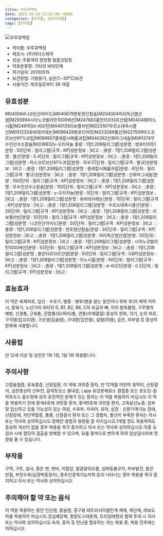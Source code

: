 ```yaml
---
title: 우루큐백정
date: 2022-10-29 23:01:08 +0800
categories: [의약품, 일반의약품]
tags: [의약품]
---
```

![우루큐백정](https://nedrug.mfds.go.kr/pbp/cmn/itemImageDownload/147426712262700128)

- 약이름: 우루큐백정
- 제조사: (주)마더스제약
- 성상: 주황색의 장방형 필름코팅정
- 약효분류명: 기타의 비타민제
- 허가일자: 20130515
- 보관방법: 기밀용기, 실온(1∼30℃)보관
- 사용기간: 제조일로부터 36 개월
## 유효성분
M040064니코틴산아미드|M040679판토텐산칼슘|M204304피리독신염산염|M255994시아노코발라민1000배산|M247683콜린타르타르산염|M040488이노시톨|M249150d-비오틴|M040133리보플라빈|M223167우르소데옥시콜산|M051233유비데카레논|M096428벤포티아민|M223289폴산|M227509아스코르브산97%과립|M099907콜레칼시페롤과립|M040262산화마그네슘|M091374무수인산수소칼슘|M208932γ-오리자놀
총량 : 1정1,208밀리그램|성분명 : 벤포티아민|분량 : 50|단위 : 밀리그램|규격 : KP|성분정보 : |비고 : ;총량 : 1정1,208밀리그램|성분명 : 폴산|분량 : 0.4|단위 : 밀리그램|규격 : KP|성분정보 : |비고 : ;총량 : 1정1,208밀리그램|성분명 : 아스코르브산97%과립|분량 : 104.17|단위 : 밀리그램|규격 : 별규|성분정보 : |비고 : ;총량 : 1정1,208밀리그램|성분명 : 콜레칼시페롤과립|분량 : 4|단위 : 밀리그램|규격 : 별규|성분정보 : |비고 : ;총량 : 1정1,208밀리그램|성분명 : 산화마그네슘|분량 : 100|단위 : 밀리그램|규격 : KP|성분정보 : |비고 : ;총량 : 1정1,208밀리그램|성분명 : 무수인산수소칼슘|분량 : 100|단위 : 밀리그램|규격 : KP|성분정보 : |비고 : ;총량 : 1정1,208밀리그램|성분명 : γ-오리자놀|분량 : 5|단위 : 밀리그램|규격 : KP|성분정보 : |비고 : ;총량 : 1정1,208밀리그램|성분명 : 유비데카레논|분량 : 10|단위 : 밀리그램|규격 : KP|성분정보 : |비고 : ;총량 : 1정1,208밀리그램|성분명 : 우르소데옥시콜산|분량 : 30|단위 : 밀리그램|규격 : KP|성분정보 : |비고 : ;총량 : 1정1,208밀리그램|성분명 : 리보플라빈|분량 : 50|단위 : 밀리그램|규격 : KP|성분정보 : |비고 : ;총량 : 1정1,208밀리그램|성분명 : 니코틴산아미드|분량 : 50|단위 : 밀리그램|규격 : KP|성분정보 : |비고 : ;총량 : 1정1,208밀리그램|성분명 : 판토텐산칼슘|분량 : 30|단위 : 밀리그램|규격 : KP|성분정보 : |비고 : ;총량 : 1정1,208밀리그램|성분명 : 피리독신염산염|분량 : 50|단위 : 밀리그램|규격 : KP|성분정보 : |비고 : ;총량 : 1정1,208밀리그램|성분명 : 시아노코발라민1000배산|분량 : 50|단위 : 밀리그램|규격 : KP|성분정보 : |비고 : ;총량 : 1정1,208밀리그램|성분명 : 콜린타르타르산염|분량 : 50|단위 : 밀리그램|규격 : USP|성분정보 : |비고 : ;총량 : 1정1,208밀리그램|성분명 : 이노시톨|분량 : 50|단위 : 밀리그램|규격 : KP|성분정보 : |비고 : ;총량 : 1정1,208밀리그램|성분명 : d-비오틴|분량 : 0.2|단위 : 밀리그램|규격 : EP|성분정보 : |비고 :
## 효능효과
이 약은 육체피로, 임신ㆍ수유기, 병중ㆍ병후(병을 앓는 동안이나 회복 후)의 체력 저하 시, 발육기, 노년기의 비타민 D, B1, B2, B6, C의 보급과 뼈, 이의 발육불량, 구루병의 예방, 신경통, 근육통, 관절통(요(허리)통, 견통(어깨결림) 증상의 완화, 각기, 눈의 피로, 구각염(입꼬리염), 구순염(입술염), 구내염(입안염), 설염(혀염), 습진, 피부염 등 증상의 완화에 사용합니다.
## 사용법
만 12세 이상 및 성인은 1회 1정, 1일 1회 복용합니다.
## 주의사항
고칼슘혈증, 유육종증, 신장질환, 이 약에 과민증 환자, 만 12개월 미만의 젖먹이, 신장결석, 심한증상의 신부전, 갈락토오스 불내성, Lapp 유당분해효소 결핍증 또는 포도당-갈락토오스 흡수장애 등의 유전적인 문제가 있는 환자는 이 약을 복용하지 마십시오.이 약을 복용하기 전에 황색4호에 과민증 환자, 황색5호에 과민증 환자, 고옥살산뇨증, 임부 및 임신하고 있을 가능성이 있는 여성, 수유부, 미숙아, 유아, 심장ㆍ순환기계기능 장애, 신장장애, 저단백혈증, 통풍, 신장결석 환자 또는 그 경험자, 폴산이 부족한 환자는 의사 또는 약사와 상의하십시오.정해진 용법과 용량을 잘 지키십시오.1개월 정도 복용하여도 증상의 개선이 없을 경우 복용을 즉각 중지하고 의사 또는 약사와 상의하십시오.각종 요검사 시에 혈당의 검출을 방해할 수 있으며, 요를 황색으로 변하게 하여 임상검사치에 영향을 줄 수 있습니다.
## 부작용
구역, 구토, 설사, 묽은 변, 변비, 저혈압, 얼굴달아오름, 심박동불규칙, 피부발진, 붉은 반점, 부전수축(심장박동정지), 중추신경계기능저하 등이 나타나는 경우 복용을 즉각 중지하고 의사 또는 약사와 상의하십시오.
## 주의해야 할 약 또는 음식
이 약을 복용하는 동안 인산염, 칼슘염, 경구용 테트라사이클린계 제제, 제산제, 레보도파를 복용하지 마십시오.강심배당체, 항알도스테론제, 트리암테렌과 함께 투여 시 의사 또는 약사와 상의하십시오.녹차, 홍차 등 탄닌을 함유하는 차는 복용 중, 복용 전후에는 피하십시오.
